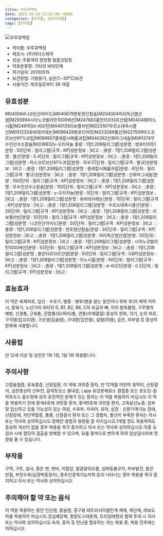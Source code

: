 ```yaml
---
title: 우루큐백정
date: 2022-10-29 23:01:08 +0800
categories: [의약품, 일반의약품]
tags: [의약품]
---
```

![우루큐백정](https://nedrug.mfds.go.kr/pbp/cmn/itemImageDownload/147426712262700128)

- 약이름: 우루큐백정
- 제조사: (주)마더스제약
- 성상: 주황색의 장방형 필름코팅정
- 약효분류명: 기타의 비타민제
- 허가일자: 20130515
- 보관방법: 기밀용기, 실온(1∼30℃)보관
- 사용기간: 제조일로부터 36 개월
## 유효성분
M040064니코틴산아미드|M040679판토텐산칼슘|M204304피리독신염산염|M255994시아노코발라민1000배산|M247683콜린타르타르산염|M040488이노시톨|M249150d-비오틴|M040133리보플라빈|M223167우르소데옥시콜산|M051233유비데카레논|M096428벤포티아민|M223289폴산|M227509아스코르브산97%과립|M099907콜레칼시페롤과립|M040262산화마그네슘|M091374무수인산수소칼슘|M208932γ-오리자놀
총량 : 1정1,208밀리그램|성분명 : 벤포티아민|분량 : 50|단위 : 밀리그램|규격 : KP|성분정보 : |비고 : ;총량 : 1정1,208밀리그램|성분명 : 폴산|분량 : 0.4|단위 : 밀리그램|규격 : KP|성분정보 : |비고 : ;총량 : 1정1,208밀리그램|성분명 : 아스코르브산97%과립|분량 : 104.17|단위 : 밀리그램|규격 : 별규|성분정보 : |비고 : ;총량 : 1정1,208밀리그램|성분명 : 콜레칼시페롤과립|분량 : 4|단위 : 밀리그램|규격 : 별규|성분정보 : |비고 : ;총량 : 1정1,208밀리그램|성분명 : 산화마그네슘|분량 : 100|단위 : 밀리그램|규격 : KP|성분정보 : |비고 : ;총량 : 1정1,208밀리그램|성분명 : 무수인산수소칼슘|분량 : 100|단위 : 밀리그램|규격 : KP|성분정보 : |비고 : ;총량 : 1정1,208밀리그램|성분명 : γ-오리자놀|분량 : 5|단위 : 밀리그램|규격 : KP|성분정보 : |비고 : ;총량 : 1정1,208밀리그램|성분명 : 유비데카레논|분량 : 10|단위 : 밀리그램|규격 : KP|성분정보 : |비고 : ;총량 : 1정1,208밀리그램|성분명 : 우르소데옥시콜산|분량 : 30|단위 : 밀리그램|규격 : KP|성분정보 : |비고 : ;총량 : 1정1,208밀리그램|성분명 : 리보플라빈|분량 : 50|단위 : 밀리그램|규격 : KP|성분정보 : |비고 : ;총량 : 1정1,208밀리그램|성분명 : 니코틴산아미드|분량 : 50|단위 : 밀리그램|규격 : KP|성분정보 : |비고 : ;총량 : 1정1,208밀리그램|성분명 : 판토텐산칼슘|분량 : 30|단위 : 밀리그램|규격 : KP|성분정보 : |비고 : ;총량 : 1정1,208밀리그램|성분명 : 피리독신염산염|분량 : 50|단위 : 밀리그램|규격 : KP|성분정보 : |비고 : ;총량 : 1정1,208밀리그램|성분명 : 시아노코발라민1000배산|분량 : 50|단위 : 밀리그램|규격 : KP|성분정보 : |비고 : ;총량 : 1정1,208밀리그램|성분명 : 콜린타르타르산염|분량 : 50|단위 : 밀리그램|규격 : USP|성분정보 : |비고 : ;총량 : 1정1,208밀리그램|성분명 : 이노시톨|분량 : 50|단위 : 밀리그램|규격 : KP|성분정보 : |비고 : ;총량 : 1정1,208밀리그램|성분명 : d-비오틴|분량 : 0.2|단위 : 밀리그램|규격 : EP|성분정보 : |비고 :
## 효능효과
이 약은 육체피로, 임신ㆍ수유기, 병중ㆍ병후(병을 앓는 동안이나 회복 후)의 체력 저하 시, 발육기, 노년기의 비타민 D, B1, B2, B6, C의 보급과 뼈, 이의 발육불량, 구루병의 예방, 신경통, 근육통, 관절통(요(허리)통, 견통(어깨결림) 증상의 완화, 각기, 눈의 피로, 구각염(입꼬리염), 구순염(입술염), 구내염(입안염), 설염(혀염), 습진, 피부염 등 증상의 완화에 사용합니다.
## 사용법
만 12세 이상 및 성인은 1회 1정, 1일 1회 복용합니다.
## 주의사항
고칼슘혈증, 유육종증, 신장질환, 이 약에 과민증 환자, 만 12개월 미만의 젖먹이, 신장결석, 심한증상의 신부전, 갈락토오스 불내성, Lapp 유당분해효소 결핍증 또는 포도당-갈락토오스 흡수장애 등의 유전적인 문제가 있는 환자는 이 약을 복용하지 마십시오.이 약을 복용하기 전에 황색4호에 과민증 환자, 황색5호에 과민증 환자, 고옥살산뇨증, 임부 및 임신하고 있을 가능성이 있는 여성, 수유부, 미숙아, 유아, 심장ㆍ순환기계기능 장애, 신장장애, 저단백혈증, 통풍, 신장결석 환자 또는 그 경험자, 폴산이 부족한 환자는 의사 또는 약사와 상의하십시오.정해진 용법과 용량을 잘 지키십시오.1개월 정도 복용하여도 증상의 개선이 없을 경우 복용을 즉각 중지하고 의사 또는 약사와 상의하십시오.각종 요검사 시에 혈당의 검출을 방해할 수 있으며, 요를 황색으로 변하게 하여 임상검사치에 영향을 줄 수 있습니다.
## 부작용
구역, 구토, 설사, 묽은 변, 변비, 저혈압, 얼굴달아오름, 심박동불규칙, 피부발진, 붉은 반점, 부전수축(심장박동정지), 중추신경계기능저하 등이 나타나는 경우 복용을 즉각 중지하고 의사 또는 약사와 상의하십시오.
## 주의해야 할 약 또는 음식
이 약을 복용하는 동안 인산염, 칼슘염, 경구용 테트라사이클린계 제제, 제산제, 레보도파를 복용하지 마십시오.강심배당체, 항알도스테론제, 트리암테렌과 함께 투여 시 의사 또는 약사와 상의하십시오.녹차, 홍차 등 탄닌을 함유하는 차는 복용 중, 복용 전후에는 피하십시오.
